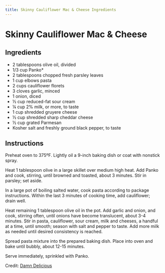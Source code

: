 ```yaml
---
title: Skinny Cauliflower Mac & Cheese Ingredients
---
```


# Skinny Cauliflower Mac & Cheese

## Ingredients

- 2 tablespoons olive oil, divided
- 1/3 cup Panko*
- 2 tablespoons chopped fresh parsley leaves
- 1 cup elbows pasta
- 2 cups cauliflower florets
- 3 cloves garlic, minced
- 1 onion, diced
- ½ cup reduced-fat sour cream
- ¼ cup 2% milk, or more, to taste
- 1 cup shredded gruyere cheese
- ½ cup shredded sharp cheddar cheese
- ½ cup grated Parmesan
- Kosher salt and freshly ground black pepper, to taste

## Instructions

Preheat oven to 375ºF. Lightly oil a 9-inch baking dish or coat with nonstick spray.

Heat 1 tablespoon olive in a large skillet over medium high heat. Add Panko and cook, stirring, until browned and toasted, about 3 minutes. Stir in parsley; set aside.

In a large pot of boiling salted water, cook pasta according to package instructions. Within the last 3 minutes of cooking time, add cauliflower; drain well.

Heat remaining 1 tablespoon olive oil in the pot. Add garlic and onion, and cook, stirring often, until onions have become translucent, about 3-4 minutes. Stir in pasta, cauliflower, sour cream, milk and cheeses, a handful at a time, until smooth; season with salt and pepper to taste. Add more milk as needed until desired consistency is reached.

Spread pasta mixture into the prepared baking dish. Place into oven and bake until bubbly, about 12-15 minutes.

Serve immediately, sprinkled with Panko.



Credit: [Damn Delicious](http://damndelicious.net/2014/04/26/skinny-cauliflower-mac-cheese/)